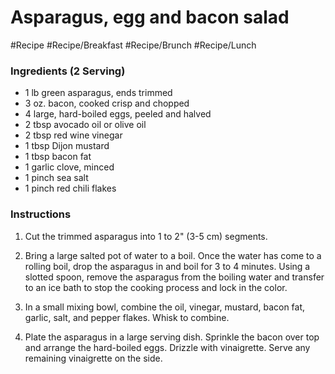 
# Asparagus, egg and bacon salad

#Recipe 
#Recipe/Breakfast #Recipe/Brunch #Recipe/Lunch 

### Ingredients (2 Serving)

-   1 lb green asparagus, ends trimmed
-   3 oz. bacon, cooked crisp and chopped
-   4 large, hard-boiled eggs, peeled and halved
-   2 tbsp avocado oil or olive oil
-   2 tbsp red wine vinegar
-   1 tbsp Dijon mustard
-   1 tbsp bacon fat
-   1 garlic clove, minced
-   1 pinch sea salt
-   1 pinch red chili flakes

### Instructions

1.  Cut the trimmed asparagus into 1 to 2" (3-5 cm) segments.
    
2.  Bring a large salted pot of water to a boil. Once the water has come to a rolling boil, drop the asparagus in and boil for 3 to 4 minutes. Using a slotted spoon, remove the asparagus from the boiling water and transfer to an ice bath to stop the cooking process and lock in the color.
    
3.  In a small mixing bowl, combine the oil, vinegar, mustard, bacon fat, garlic, salt, and pepper flakes. Whisk to combine.
    
4.  Plate the asparagus in a large serving dish. Sprinkle the bacon over top and arrange the hard-boiled eggs. Drizzle with vinaigrette. Serve any remaining vinaigrette on the side.
